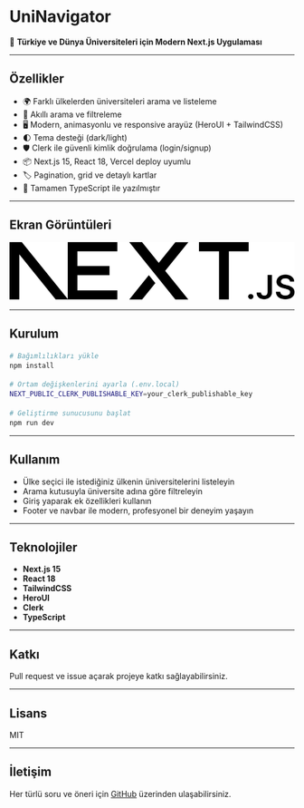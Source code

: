 # UniNavigator

🚀 **Türkiye ve Dünya Üniversiteleri için Modern Next.js Uygulaması**

---

## Özellikler

- 🌍 Farklı ülkelerden üniversiteleri arama ve listeleme
- 🔎 Akıllı arama ve filtreleme
- 🖥️ Modern, animasyonlu ve responsive arayüz (HeroUI + TailwindCSS)
- 🌓 Tema desteği (dark/light)
- 🛡️ Clerk ile güvenli kimlik doğrulama (login/signup)
- 📦 Next.js 15, React 18, Vercel deploy uyumlu
- 🏷️ Pagination, grid ve detaylı kartlar
- 🦾 Tamamen TypeScript ile yazılmıştır

---

## Ekran Görüntüleri

![Ana Sayfa](public/next.svg)

---

## Kurulum

```bash
# Bağımlılıkları yükle
npm install

# Ortam değişkenlerini ayarla (.env.local)
NEXT_PUBLIC_CLERK_PUBLISHABLE_KEY=your_clerk_publishable_key

# Geliştirme sunucusunu başlat
npm run dev
```

---

## Kullanım

- Ülke seçici ile istediğiniz ülkenin üniversitelerini listeleyin
- Arama kutusuyla üniversite adına göre filtreleyin
- Giriş yaparak ek özellikleri kullanın
- Footer ve navbar ile modern, profesyonel bir deneyim yaşayın

---

## Teknolojiler

- **Next.js 15**
- **React 18**
- **TailwindCSS**
- **HeroUI**
- **Clerk**
- **TypeScript**

---

## Katkı

Pull request ve issue açarak projeye katkı sağlayabilirsiniz.

---

## Lisans

MIT

---

## İletişim

Her türlü soru ve öneri için [GitHub](https://github.com/egeaydn/UniNavigator) üzerinden ulaşabilirsiniz.
